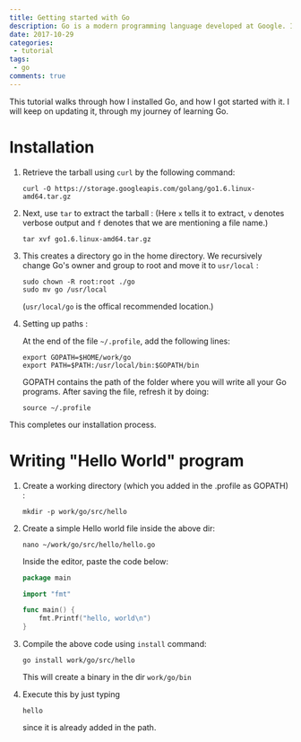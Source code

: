 ```yaml
---
title: Getting started with Go
description: Go is a modern programming language developed at Google. It is increasingly popular for many applications and at many companies, and offers a robust set of libraries.
date: 2017-10-29
categories:
 - tutorial
tags:
 - go
comments: true
---
```


This tutorial walks through how I installed Go, and how I got started with it. I will keep on updating it, through my journey of learning Go.

# Installation

1. Retrieve the tarball using `curl` by the following command:
    ```
    curl -O https://storage.googleapis.com/golang/go1.6.linux-amd64.tar.gz
    ```

2. Next, use `tar` to extract the tarball :
    (Here `x` tells it to extract, `v` denotes verbose output and `f` denotes that we are mentioning a file name.)
    ```
    tar xvf go1.6.linux-amd64.tar.gz
    ```

3. This creates a directory go in the home directory. We recursively change Go's owner and group to root and move it to `usr/local` :
    ```
    sudo chown -R root:root ./go
    sudo mv go /usr/local
    ```
    (`usr/local/go` is the offical recommended location.)
    
4. Setting up paths :

    At the end of the file `~/.profile`, add the following lines:
    ```
    export GOPATH=$HOME/work/go
    export PATH=$PATH:/usr/local/bin:$GOPATH/bin
    ```
    GOPATH contains the path of the folder where you will write all your Go programs. After saving the file, refresh it by doing:
    ```
    source ~/.profile
    ```

This completes our installation process.

# Writing "Hello World" program

1. Create a working directory (which you added in the .profile as GOPATH) :
    ```
    mkdir -p work/go/src/hello
    ```

2. Create a simple Hello world file inside the above dir:
    ```
    nano ~/work/go/src/hello/hello.go
    ```

    Inside the editor, paste the code below:

    ```go
    package main

    import "fmt"

    func main() {
        fmt.Printf("hello, world\n")
    }
    ```

3. Compile the above code using `install` command:
    ```
    go install work/go/src/hello
    ```
    This will create a binary in the dir `work/go/bin`

4. Execute this by just typing
    ```
    hello
    ```
    since it is already added in the path.
